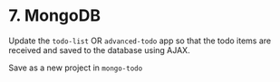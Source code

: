 # 7. MongoDB


Update the `todo-list` OR `advanced-todo` app so that the todo items are received and saved to the database using AJAX.

Save as a new project in `mongo-todo`